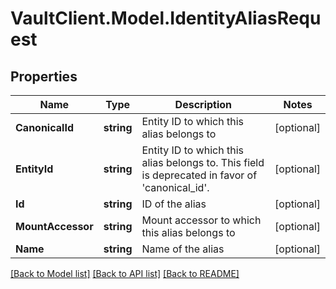 # VaultClient.Model.IdentityAliasRequest

## Properties

Name | Type | Description | Notes
------------ | ------------- | ------------- | -------------
**CanonicalId** | **string** | Entity ID to which this alias belongs to | [optional] 
**EntityId** | **string** | Entity ID to which this alias belongs to. This field is deprecated in favor of &#39;canonical_id&#39;. | [optional] 
**Id** | **string** | ID of the alias | [optional] 
**MountAccessor** | **string** | Mount accessor to which this alias belongs to | [optional] 
**Name** | **string** | Name of the alias | [optional] 

[[Back to Model list]](../README.md#documentation-for-models) [[Back to API list]](../README.md#documentation-for-api-endpoints) [[Back to README]](../README.md)

